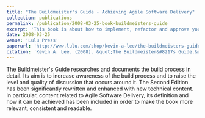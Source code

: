```yaml
---
title: "The Buildmeister's Guide - Achieving Agile Software Delivery"
collection: publications
permalink: /publication/2008-03-25-book-buildmeisters-guide
excerpt: 'This book is about how to implement, refactor and approve your build process.'
date: 2008-03-25
venue: 'Lulu Press'
paperurl: 'http://www.lulu.com/shop/kevin-a-lee/the-buildmeisters-guide-achieving-agile-software-delivery/paperback/product-2586734.html'
citation: 'Kevin A. Lee. (2008). &quot;The Buildmeister&#8217s Guide.&quot; <i>Lulu Press</i>. Second Edition.'
---
```

The Buildmeister's Guide researches and documents the build process in detail. Its aim is to increase awareness of the build process and to raise the level and quality of discussion that occurs around it.
The Second Edition has been significantly rewritten and enhanced with new technical content. In particular, content related to Agile Software Delivery, its definition and how it can be achieved has been included in order to make the book more relevant, consistent and readable.
